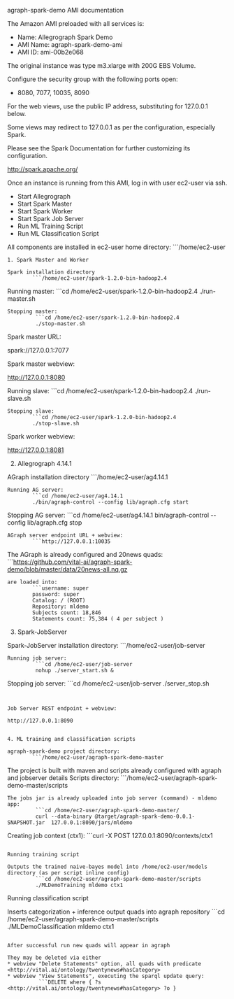 agraph-spark-demo AMI documentation

The Amazon AMI preloaded with all services is:
* Name: Allegrograph Spark Demo
* AMI Name: agraph-spark-demo-ami
* AMI ID: ami-00b2e068

The original instance was type m3.xlarge with 200G EBS Volume.

Configure the security group with the following ports open:
* 8080, 7077, 10035, 8090

For the web views, use the public IP address, substituting for 127.0.0.1 below.

Some views may redirect to 127.0.0.1 as per the configuration, especially Spark.

Please see the Spark Documentation for further customizing its configuration.

<http://spark.apache.org/>
 

Once an instance is running from this AMI, log in with user ec2-user via ssh.

* Start Allegrograph
* Start Spark Master
* Start Spark Worker
* Start Spark Job Server
* Run ML Training Script
* Run ML Classification Script


All components are installed in ec2-user home directory:
        ```/home/ec2-user
```
1. Spark Master and Worker

Spark installation directory
        ```/home/ec2-user/spark-1.2.0-bin-hadoop2.4
```
Running master:
        ```cd /home/ec2-user/spark-1.2.0-bin-hadoop2.4
         ./run-master.sh
```
Stopping master:
         ```cd /home/ec2-user/spark-1.2.0-bin-hadoop2.4
         ./stop-master.sh
```

Spark master URL:

spark://127.0.0.1:7077

Spark master webview:

http://127.0.0.1:8080


Running slave:
        ```cd /home/ec2-user/spark-1.2.0-bin-hadoop2.4
        ./run-slave.sh
```
Stopping slave:
        ```cd /home/ec2-user/spark-1.2.0-bin-hadoop2.4
        ./stop-slave.sh
```
Spark worker webview:

http://127.0.0.1:8081



2. Allegrograph 4.14.1

AGraph installation directory
       ```/home/ec2-user/ag4.14.1
```
Running AG server:
        ```cd /home/ec2-user/ag4.14.1
        ./bin/agraph-control --config lib/agraph.cfg start
```
Stopping AG server:
        ```cd /home/ec2-user/ag4.14.1
        bin/agraph-control --config lib/agraph.cfg stop
```
AGraph server endpoint URL + webview:
        ```http://127.0.0.1:10035
```

The AGraph is already configured and 20news quads:
        ```https://github.com/vital-ai/agraph-spark-demo/blob/master/data/20news-all.nq.gz
```
are loaded into:
        ```username: super
        password: super
        Catalog: / (ROOT)
        Repository: mldemo
        Subjects count: 18,846
        Statements count: 75,384 ( 4 per subject )
```

3. Spark-JobServer

Spark-JobServer installation directory:
        ```/home/ec2-user/job-server
```
Running job server:
         ```cd /home/ec2-user/job-server
         nohup ./server_start.sh &
```
Stopping job server:
         ```cd /home/ec2-user/job-server
         ./server_stop.sh
```


Job Server REST endpoint + webview:

http://127.0.0.1:8090


4. ML training and classification scripts

agraph-spark-demo project directory:
        ```/home/ec2-user/agraph-spark-demo-master
```
The project is built with maven and scripts already configured with agraph and jobserver details
Scripts directory:
        ```/home/ec2-user/agraph-spark-demo-master/scripts
```
The jobs jar is already uploaded into job server (command) - mldemo app:
         ```cd /home/ec2-user/agraph-spark-demo-master/
         curl --data-binary @target/agraph-spark-demo-0.0.1-SNAPSHOT.jar  127.0.0.1:8090/jars/mldemo
```

Creating job context (ctx1):
         ```curl -X POST 127.0.0.1:8090/contexts/ctx1
```

Running training script

Outputs the trained naive-bayes model into /home/ec2-user/models directory (as per script inline config)
         ```cd /home/ec2-user/agraph-spark-demo-master/scripts
         ./MLDemoTraining mldemo ctx1
```
Running classification script

Inserts categorization + inference output quads into agraph repository
         ```cd /home/ec2-user/agraph-spark-demo-master/scripts
         ./MLDemoClassification mldemo ctx1
```

After successful run new quads will appear in agraph

They may be deleted via either 
* webview "Delete Statements" option, all quads with predicate <http://vital.ai/ontology/twentynews#hasCategory>
* webview "View Statements", executing the sparql update query:
          ```DELETE where { ?s <http://vital.ai/ontology/twentynews#hasCategory> ?o }
```




